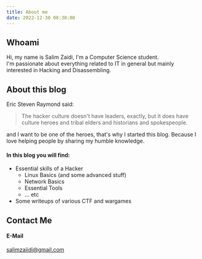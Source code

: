 ```yaml
---
title: About me
date: 2022-12-30 08:30:00
---
```


## Whoami
Hi, my name is Salim Zaidi, I'm a Computer Science student.   
I'm passionate about everything related to IT in general but mainly interested in Hacking and Disassembling.   

##  About this blog
Eric Steven Raymond said:
> The hacker culture doesn't have leaders, exactly, but it does have culture heroes and tribal elders and historians and spokespeople.   

and I want to be one of the heroes, that's why I started this blog. Because I love helping people by sharing my humble knowledge.
#### In this blog you will find:
* Essential skills of a Hacker
	* Linux Basics (and some advanced stuff)
	* Network Basics
	* Essential Tools
	* ... etc
* Some writeups of various CTF and wargames

## Contact Me

#### E-Mail

[salimzaiidi@gmail.com](mail:salimzaiidi@gmail.com)

